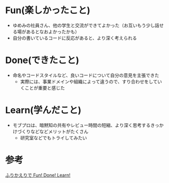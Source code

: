 # Fun(楽しかったこと)

- ゆめみの社員さん、他の学生と交流ができてよかった（お互いもう少し話せる場があるとなおよかったかも）
- 自分の書いているコードに反応があると、より深く考えられる

# Done(できたこと)

- 命名やコードスタイルなど、良いコードについて自分の意見を主張できた
  - 実際には、事業ドメインや組織によって違うので、すり合わせをしていくことが重要と感じた

# Learn(学んだこと)

- モブプロは、暗黙知の共有やレビュー時間の短縮、より深く思考するきっかけづくりなどなどメリットがたくさん
  - 研究室などでもトライしてみたい

# 参考

[ふりかえりで Fun! Done! Learn!](https://www.ogis-ri.co.jp/otc/hiroba/others/ActivityPocket/FunDoneLearn.html)
